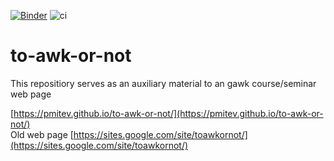 [![Binder](https://mybinder.org/badge_logo.svg)](https://mybinder.org/v2/gh/pmitev/to-awk-or-not/master)
![ci](https://github.com/pmitev/to-awk-or-not/workflows/ci/badge.svg)
# to-awk-or-not
This repositiory serves as an auxiliary material to an gawk course/seminar web page

[https://pmitev.github.io/to-awk-or-not/](https://pmitev.github.io/to-awk-or-not/)  
Old web page
[https://sites.google.com/site/toawkornot/](https://sites.google.com/site/toawkornot/)

